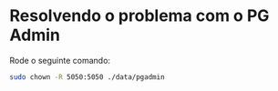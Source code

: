 # Resolvendo o problema com o PG Admin
Rode o seguinte comando:
```bash
sudo chown -R 5050:5050 ./data/pgadmin
```